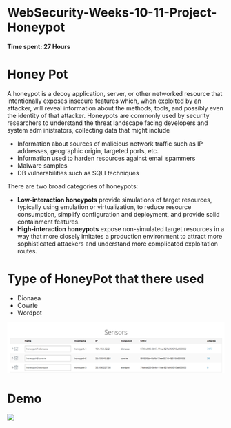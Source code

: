 # WebSecurity-Weeks-10-11-Project-Honeypot

**Time spent: 27 Hours**

# Honey Pot
A honeypot is a decoy application, server, or other networked resource that intentionally exposes insecure features which, when exploited by an attacker, will reveal information about the methods, tools, and possibly even the identity of that attacker. Honeypots are commonly used by security researchers to understand the threat landscape facing developers and system adm
inistrators, collecting data that might include
   * Information about sources of malicious network traffic such as IP addresses, geographic origin, targeted ports, etc.
   * Information used to harden resources against email spammers
   * Malware samples
   * DB vulnerabilities such as SQLI techniques
   
There are two broad categories of honeypots:
   * **Low-interaction honeypots** provide simulations of target resources, typically using emulation or virtualization, to reduce resource consumption, simplify configuration and deployment, and provide solid containment features.
   * **High-interaction honeypots** expose non-simulated target resources in a way that more closely imitates a production environment to attract more sophisticated attackers and understand more complicated exploitation routes.

# Type of HoneyPot that there used
   * Dionaea
   * Cowrie
   * Wordpot

![](https://github.com/rusty619/WebSecurity-Weeks-10-11-Project-Honeypot/blob/master/Types%20of%20HoneyPot.PNG?raw=true)

# Demo

![](DemoAttack.gif)
